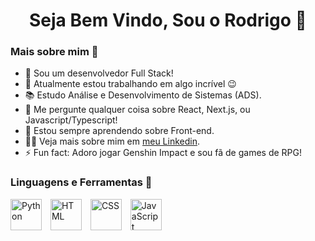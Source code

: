<h1 align="center"> Seja Bem Vindo, Sou o Rodrigo 🙂 </h1>

<div> 
  
  <h3>Mais sobre mim 🧐</h3>
  
  <ul>
    <li>🔭 Sou um desenvolvedor Full Stack!</li>
    <li>🔭 Atualmente estou trabalhando em algo incrível 😉</li>
    <li>📚 Estudo Análise e Desenvolvimento de Sistemas (ADS).</li>
    <li>💬 Me pergunte qualquer coisa sobre React, Next.js, ou Javascript/Typescript!</li>
    <li>🌱 Estou sempre aprendendo sobre Front-end.</li>
    <li>👨‍💻 Veja mais sobre mim em <a href="https://www.linkedin.com/in/rodrineves/">meu Linkedin</a>.</li>
    <li>⚡ Fun fact: Adoro jogar Genshin Impact e sou fã de games de RPG!</li>
  </ul>
</div>

<h3>Linguagens e Ferramentas 🔨</h3>
<div>
  <!-- Ícone do Python -->
  <img src="https://raw.githubusercontent.com/devicons/master/icons/python/python-original.svg" alt="Python" width="50" height="50" style="margin-right: 10px;">
  
  <!-- Ícone do HTML -->
  <img src="https://raw.githubusercontent.com/devicons/master/icons/html5/html5-original.svg" alt="HTML" width="50" height="50" style="margin-right: 10px;">
  
  <!-- Ícone do CSS -->
  <img src="https://raw.githubusercontent.com/devicons/master/icons/css3/css3-original.svg" alt="CSS" width="50" height="50" style="margin-right: 10px;">
  
  <!-- Ícone do JavaScript -->
  <img src="https://raw.githubusercontent.com/devicons/master/icons/javascript/javascript-original.svg" alt="JavaScript" width="50" height="50">
</div>





